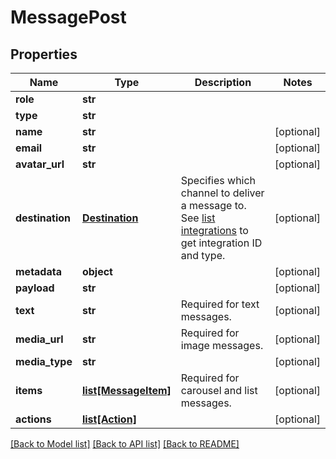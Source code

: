 # MessagePost

## Properties
Name | Type | Description | Notes
------------ | ------------- | ------------- | -------------
**role** | **str** |  | 
**type** | **str** |  | 
**name** | **str** |  | [optional] 
**email** | **str** |  | [optional] 
**avatar_url** | **str** |  | [optional] 
**destination** | [**Destination**](Destination.md) | Specifies which channel to deliver a message to. See [list integrations](https://docs.smooch.io/rest/#list-integrations) to get integration ID and type. | [optional] 
**metadata** | **object** |  | [optional] 
**payload** | **str** |  | [optional] 
**text** | **str** | Required for text messages. | [optional] 
**media_url** | **str** | Required for image messages. | [optional] 
**media_type** | **str** |  | [optional] 
**items** | [**list[MessageItem]**](MessageItem.md) | Required for carousel and list messages. | [optional] 
**actions** | [**list[Action]**](Action.md) |  | [optional] 

[[Back to Model list]](../README.md#documentation-for-models) [[Back to API list]](../README.md#documentation-for-api-endpoints) [[Back to README]](../README.md)


